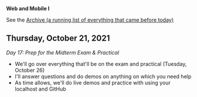 **Web and Mobile I**

See the [Archive (a running list of everything that came before today)](schedule.md)

## Thursday, October 21, 2021

*Day 17: Prep for the Midterm Exam & Practical*

- We'll go over everything that'll be on the exam and practical (Tuesday, October 26)
- I'll answer questions and do demos on anything on which you need help
- As time allows, we'll do live demos and practice with using your localhost and GitHub
